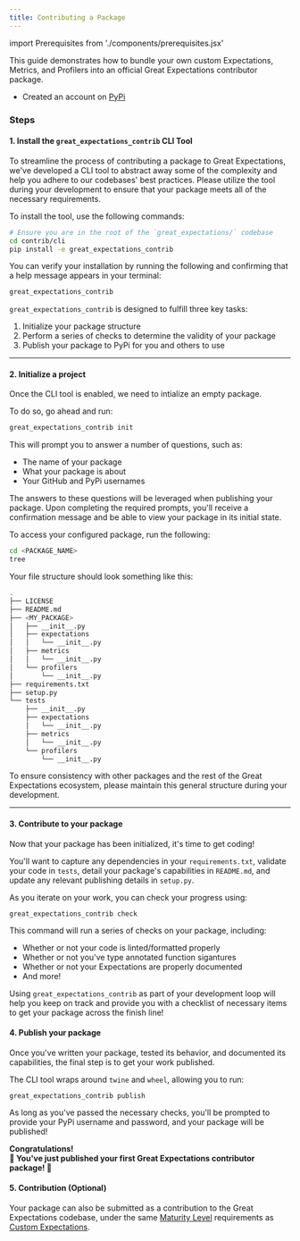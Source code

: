 ```yaml
---
title: Contributing a Package
---
```

import Prerequisites from './components/prerequisites.jsx'

This guide demonstrates how to bundle your own custom Expectations, Metrics, and Profilers into an official Great Expectations contributor package.

<Prerequisites>

* Created an account on [PyPi](https://pypi.org/account/register/)

</Prerequisites>

### Steps

#### 1. Install the `great_expectations_contrib` CLI Tool

To streamline the process of contributing a package to Great Expectations, we've developed a CLI tool to
abstract away some of the complexity and help you adhere to our codebases' best practices. Please 
utilize the tool during your development to ensure that your package meets all of the necessary requirements.

To install the tool, use the following commands:
```bash
# Ensure you are in the root of the `great_expectations/` codebase
cd contrib/cli
pip install -e great_expectations_contrib
```

You can verify your installation by running the following and confirming that a help message appears in your terminal:
```bash
great_expectations_contrib
```

`great_expectations_contrib` is designed to fulfill three key tasks:
1. Initialize your package structure
2. Perform a series of checks to determine the validity of your package
3. Publish your package to PyPi for you and others to use

---

#### 2. Initialize a project

Once the CLI tool is enabled, we need to intialize an empty package.

To do so, go ahead and run:
```bash
great_expectations_contrib init
```
This will prompt you to answer a number of questions, such as:
* The name of your package
* What your package is about
* Your GitHub and PyPi usernames

The answers to these questions will be leveraged when
publishing your package. Upon completing the required prompts, you'll receive a confirmation
message and be able to view your package in its initial state.

To access your configured package, run the following:
```bash
cd <PACKAGE_NAME>
tree
```

Your file structure should look something like this:
```bash
.
├── LICENSE
├── README.md
├── <MY_PACKAGE>
│   ├── __init__.py
│   ├── expectations
│   │   └── __init__.py
│   ├── metrics
│   │   └── __init__.py
│   └── profilers
│       └── __init__.py
├── requirements.txt
├── setup.py
└── tests
    ├── __init__.py
    ├── expectations
    │   └── __init__.py
    ├── metrics
    │   └── __init__.py
    └── profilers
        └── __init__.py
```

To ensure consistency with other packages and the rest of the Great Expectations ecosystem,
please maintain this general structure during your development.

---

#### 3. Contribute to your package

Now that your package has been initialized, it's time to get coding!

You'll want to capture any dependencies in your `requirements.txt`, validate your code
in `tests`, detail your package's capabilities in `README.md`, and update any relevant 
publishing details in `setup.py`. 

As you iterate on your work, you can check your progress using:

```
great_expectations_contrib check
```

This command will run a series of checks on your package, including:
* Whether or not your code is linted/formatted properly
* Whether or not you've type annotated function sigantures
* Whether or not your Expectations are properly documented
* And more!

Using `great_expectations_contrib` as part of your development loop will help you
keep on track and provide you with a checklist of necessary items to get your package
across the finish line!

#### 4. Publish your package

Once you've written your package, tested its behavior, and documented its capabilities,
the final step is to get your work published.

The CLI tool wraps around `twine` and `wheel`, allowing you to run:
```
great_expectations_contrib publish
```

As long as you've passed the necessary checks, you'll be prompted to provide your
PyPi username and password, and your package will be published!

<div style={{"text-align":"center"}}>
<p style={{"color":"#8784FF","font-size":"1.4em"}}><b>
Congratulations!<br/>&#127881; You've just published your first Great Expectations contributor package! &#127881;
</b></p>
</div>

#### 5. Contribution (Optional)

Your package can also be submitted as a contribution to the Great Expectations codebase, under the same [Maturity Level](./contributing_maturity.md#contributing-expectations) requirements as [Custom Expectations](../guides/expectations/creating_custom_expectations/overview.md).